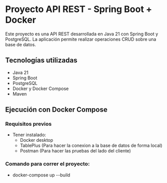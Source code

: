 # Proyecto API REST - Spring Boot + Docker

Este proyecto es una API REST desarrollada en Java 21 con Spring Boot y PostgreSQL. La aplicación permite realizar operaciones CRUD sobre una base de datos.

## Tecnologías utilizadas

- Java 21
- Spring Boot
- PostgreSQL
- Docker y Docker Compose
- Maven


## Ejecución con Docker Compose

### Requisitos previos

- Tener instalado:
  - Docker desktop
  - TablePlus (Para hacer la conexion a la base de datos de forma local)
  - Postman (Para hacer las pruebas del lado del cliente)

### Comando para correr el proyecto:
  - docker-compose up --build

